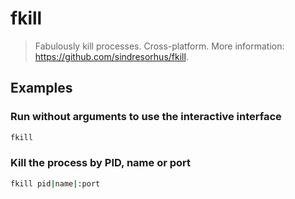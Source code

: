 # fkill

> Fabulously kill processes. Cross-platform. More information: <https://github.com/sindresorhus/fkill>.

## Examples

### Run without arguments to use the interactive interface

```bash
fkill
```

### Kill the process by PID, name or port

```bash
fkill pid|name|:port
```
